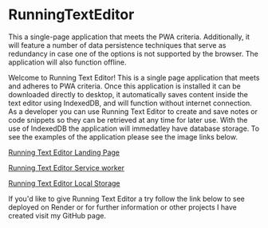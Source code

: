 # RunningTextEditor

This a single-page application that meets the PWA criteria. Additionally, it will feature a number of data persistence techniques that serve as redundancy in case one of the options is not supported by the browser. The application will also function offline.

Welcome to Running Text Editor! This is a single page application that meets and adheres to PWA criteria. Once this application is installed it can be downloaded directly to desktop, it automatically saves content inside the text editor using IndexedDB, and will function without internet connection. As a developer you can use Running Text Editor to create and save notes or code snippets so they can be retrieved at any time for later use. With the use of IndexedDB the application will immedatley have database storage. To see the examples of the application please see the image links below.

[Running Text Editor Landing Page](./Assets/Screenshot_JATE_LandingPage.png)

[Running Text Editor Service worker](./Assets/Screenshot_JATE_Serviceworker.png)

[Running Text Editor Local Storage](./Assets/Screenshot_JATE_localstorage.png)

If you'd like to give Running Text Editor a try follow the link below to see deployed on Render or for further information or other projects I have created visit my GitHub page.
